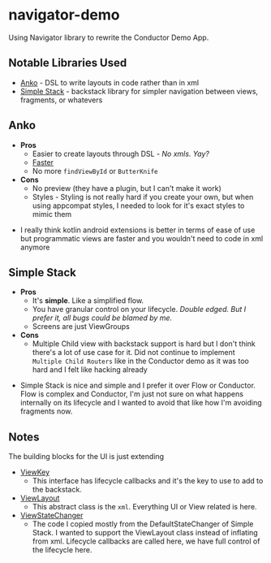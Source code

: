 # navigator-demo
Using Navigator library to rewrite the Conductor Demo App.

## Notable Libraries Used
 * [Anko](https://github.com/Kotlin/anko) - DSL to write layouts in code rather than in xml
 * [Simple Stack](https://github.com/Zhuinden/simple-stack) - backstack library for simpler navigation between views, fragments, or whatevers

## Anko
 * **Pros**
   * Easier to create layouts through DSL - *No xmls. Yay?* 
   * [Faster](https://nethergrim.github.io/performance/2016/04/16/anko.html)
   * No more `findViewById` or `ButterKnife`
 * **Cons**
   * No preview (they have a plugin, but I can't make it work)
   * Styles - Styling is not really hard if you create your own, but when using appcompat styles, I needed to look for it's exact styles to mimic them

 - I really think kotlin android extensions is better in terms of ease of use but programmatic views are faster and you wouldn't need to code in xml anymore
 
## Simple Stack
 * **Pros**
   * It's **simple**. Like a simplified flow.
   * You have granular control on your lifecycle. *Double edged. But I prefer it, all bugs could be blamed by me.*
   * Screens are just ViewGroups
 * **Cons**
   * Multiple Child view with backstack support is hard but I don't think there's a lot of use case for it. Did not continue to implement `Multiple Child Routers` like in the Conductor demo as it was too hard and I felt like hacking already

- Simple Stack is nice and simple and I prefer it over Flow or Conductor. Flow is complex and Conductor, I'm just not sure on what happens internally on its lifecycle and I wanted to avoid that like how I'm avoiding fragments now.

## Notes
The building blocks for the UI is just extending
 * [ViewKey](https://github.com/gumil/navigator-demo/blob/master/app/src/main/kotlin/io/github/gumil/testnavigator/common/ViewKey.kt)
   * This interface has lifecycle callbacks and it's the key to use to add to the backstack.
 * [ViewLayout](https://github.com/gumil/navigator-demo/blob/master/app/src/main/kotlin/io/github/gumil/testnavigator/common/ViewLayout.kt)
   * This abstract class is the `xml`. Everything UI or View related is here.
 * [ViewStateChanger](https://github.com/gumil/navigator-demo/blob/master/app/src/main/kotlin/io/github/gumil/testnavigator/common/ViewStateChanger.kt)
   * The code I copied mostly from the DefaultStateChanger of Simple Stack. I wanted to support the ViewLayout class instead of inflating from xml. Lifecycle callbacks are called here, we have full control of the lifecycle here.
   
